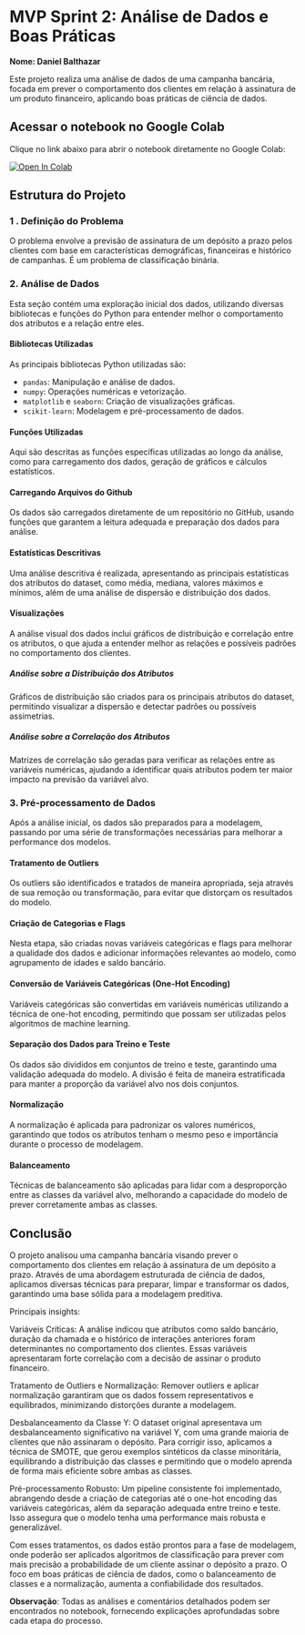 # **MVP Sprint 2: Análise de Dados e Boas Práticas**

**Nome: Daniel Balthazar**

Este projeto realiza uma análise de dados de uma campanha bancária, focada em prever o comportamento dos clientes em relação à assinatura de um produto financeiro, aplicando boas práticas de ciência de dados.

## Acessar o notebook no Google Colab

Clique no link abaixo para abrir o notebook diretamente no Google Colab:

[![Open In Colab](https://colab.research.google.com/assets/colab-badge.svg)](https://colab.research.google.com/github/Danielbalthazar/MVP_AnaliseDeDados_e_BoasPraticas/blob/main/MVP_AnáliseDeDados_e_BoasPráticas.ipynb)

## Estrutura do Projeto

### 1 . Definição do Problema
O problema envolve a previsão de assinatura de um depósito a prazo pelos clientes com base em características demográficas, financeiras e histórico de campanhas. É um problema de classificação binária.

### 2. Análise de Dados

Esta seção contém uma exploração inicial dos dados, utilizando diversas bibliotecas e funções do Python para entender melhor o comportamento dos atributos e a relação entre eles.

#### Bibliotecas Utilizadas

As principais bibliotecas Python utilizadas são:

- `pandas`: Manipulação e análise de dados.
- `numpy`: Operações numéricas e vetorização.
- `matplotlib` e `seaborn`: Criação de visualizações gráficas.
- `scikit-learn`: Modelagem e pré-processamento de dados.

#### Funções Utilizadas

Aqui são descritas as funções específicas utilizadas ao longo da análise, como para carregamento dos dados, geração de gráficos e cálculos estatísticos.

#### Carregando Arquivos do Github

Os dados são carregados diretamente de um repositório no GitHub, usando funções que garantem a leitura adequada e preparação dos dados para análise.

#### Estatísticas Descritivas

Uma análise descritiva é realizada, apresentando as principais estatísticas dos atributos do dataset, como média, mediana, valores máximos e mínimos, além de uma análise de dispersão e distribuição dos dados.

#### Visualizações

A análise visual dos dados inclui gráficos de distribuição e correlação entre os atributos, o que ajuda a entender melhor as relações e possíveis padrões no comportamento dos clientes.

##### Análise sobre a Distribuição dos Atributos

Gráficos de distribuição são criados para os principais atributos do dataset, permitindo visualizar a dispersão e detectar padrões ou possíveis assimetrias.

##### Análise sobre a Correlação dos Atributos

Matrizes de correlação são geradas para verificar as relações entre as variáveis numéricas, ajudando a identificar quais atributos podem ter maior impacto na previsão da variável alvo.

### 3. Pré-processamento de Dados

Após a análise inicial, os dados são preparados para a modelagem, passando por uma série de transformações necessárias para melhorar a performance dos modelos.

#### Tratamento de Outliers

Os outliers são identificados e tratados de maneira apropriada, seja através de sua remoção ou transformação, para evitar que distorçam os resultados do modelo.

#### Criação de Categorias e Flags

Nesta etapa, são criadas novas variáveis categóricas e flags para melhorar a qualidade dos dados e adicionar informações relevantes ao modelo, como agrupamento de idades e saldo bancário.

#### Conversão de Variáveis Categóricas (One-Hot Encoding)

Variáveis categóricas são convertidas em variáveis numéricas utilizando a técnica de one-hot encoding, permitindo que possam ser utilizadas pelos algoritmos de machine learning.

#### Separação dos Dados para Treino e Teste

Os dados são divididos em conjuntos de treino e teste, garantindo uma validação adequada do modelo. A divisão é feita de maneira estratificada para manter a proporção da variável alvo nos dois conjuntos.

#### Normalização

A normalização é aplicada para padronizar os valores numéricos, garantindo que todos os atributos tenham o mesmo peso e importância durante o processo de modelagem.

#### Balanceamento

Técnicas de balanceamento são aplicadas para lidar com a desproporção entre as classes da variável alvo, melhorando a capacidade do modelo de prever corretamente ambas as classes.


## Conclusão

O projeto analisou uma campanha bancária visando prever o comportamento dos clientes em relação à assinatura de um depósito a prazo. Através de uma abordagem estruturada de ciência de dados, aplicamos diversas técnicas para preparar, limpar e transformar os dados, garantindo uma base sólida para a modelagem preditiva.

Principais insights:

Variáveis Críticas: A análise indicou que atributos como saldo bancário, duração da chamada e o histórico de interações anteriores foram determinantes no comportamento dos clientes. Essas variáveis apresentaram forte correlação com a decisão de assinar o produto financeiro.

Tratamento de Outliers e Normalização: Remover outliers e aplicar normalização garantiram que os dados fossem representativos e equilibrados, minimizando distorções durante a modelagem.

Desbalanceamento da Classe Y: O dataset original apresentava um desbalanceamento significativo na variável Y, com uma grande maioria de clientes que não assinaram o depósito. Para corrigir isso, aplicamos a técnica de SMOTE, que gerou exemplos sintéticos da classe minoritária, equilibrando a distribuição das classes e permitindo que o modelo aprenda de forma mais eficiente sobre ambas as classes.

Pré-processamento Robusto: Um pipeline consistente foi implementado, abrangendo desde a criação de categorias até o one-hot encoding das variáveis categóricas, além da separação adequada entre treino e teste. Isso assegura que o modelo tenha uma performance mais robusta e generalizável.

Com esses tratamentos, os dados estão prontos para a fase de modelagem, onde poderão ser aplicados algoritmos de classificação para prever com mais precisão a probabilidade de um cliente assinar o depósito a prazo. O foco em boas práticas de ciência de dados, como o balanceamento de classes e a normalização, aumenta a confiabilidade dos resultados.

**Observação**: Todas as análises e comentários detalhados podem ser encontrados no notebook, fornecendo explicações aprofundadas sobre cada etapa do processo.



